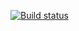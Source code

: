 [![Build status](https://ci.appveyor.com/api/projects/status/2x102gmai1pi79jk?svg=true)](https://ci.appveyor.com/project/Zumaletto/hw2-2)